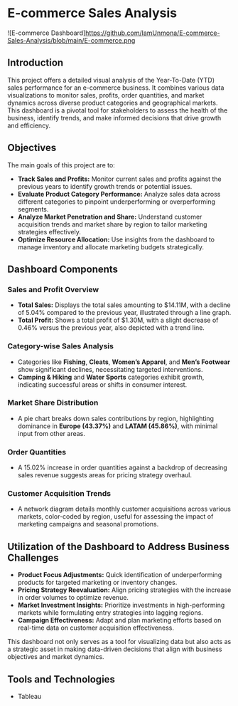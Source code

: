 # E-commerce Sales Analysis
![E-commerce Dashboard]https://github.com/IamUnmona/E-commerce-Sales-Analysis/blob/main/E-commerce.png
## Introduction

This project offers a detailed visual analysis of the Year-To-Date (YTD) sales performance for an e-commerce business. It combines various data visualizations to monitor sales, profits, order quantities, and market dynamics across diverse product categories and geographical markets. This dashboard is a pivotal tool for stakeholders to assess the health of the business, identify trends, and make informed decisions that drive growth and efficiency.

## Objectives

The main goals of this project are to:
- **Track Sales and Profits:** Monitor current sales and profits against the previous years to identify growth trends or potential issues.
- **Evaluate Product Category Performance:** Analyze sales data across different categories to pinpoint underperforming or overperforming segments.
- **Analyze Market Penetration and Share:** Understand customer acquisition trends and market share by region to tailor marketing strategies effectively.
- **Optimize Resource Allocation:** Use insights from the dashboard to manage inventory and allocate marketing budgets strategically.

## Dashboard Components

### Sales and Profit Overview
- **Total Sales:** Displays the total sales amounting to $14.11M, with a decline of 5.04% compared to the previous year, illustrated through a line graph.
- **Total Profit:** Shows a total profit of $1.30M, with a slight decrease of 0.46% versus the previous year, also depicted with a trend line.

### Category-wise Sales Analysis
- Categories like **Fishing**, **Cleats**, **Women’s Apparel**, and **Men’s Footwear** show significant declines, necessitating targeted interventions.
- **Camping & Hiking** and **Water Sports** categories exhibit growth, indicating successful areas or shifts in consumer interest.

### Market Share Distribution
- A pie chart breaks down sales contributions by region, highlighting dominance in **Europe (43.37%)** and **LATAM (45.86%)**, with minimal input from other areas.

### Order Quantities
- A 15.02% increase in order quantities against a backdrop of decreasing sales revenue suggests areas for pricing strategy overhaul.

### Customer Acquisition Trends
- A network diagram details monthly customer acquisitions across various markets, color-coded by region, useful for assessing the impact of marketing campaigns and seasonal promotions.

## Utilization of the Dashboard to Address Business Challenges

- **Product Focus Adjustments:** Quick identification of underperforming products for targeted marketing or inventory changes.
- **Pricing Strategy Reevaluation:** Align pricing strategies with the increase in order volumes to optimize revenue.
- **Market Investment Insights:** Prioritize investments in high-performing markets while formulating entry strategies into lagging regions.
- **Campaign Effectiveness:** Adapt and plan marketing efforts based on real-time data on customer acquisition effectiveness.

This dashboard not only serves as a tool for visualizing data but also acts as a strategic asset in making data-driven decisions that align with business objectives and market dynamics.

## Tools and Technologies
- Tableau
